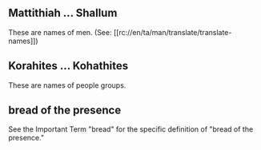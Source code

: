 ## Mattithiah ... Shallum ##

These are names of men. (See: [[rc://en/ta/man/translate/translate-names]])

## Korahites ... Kohathites ##

These are names of people groups.

## bread of the presence ##

See the Important Term "bread" for the specific definition of "bread of the presence."